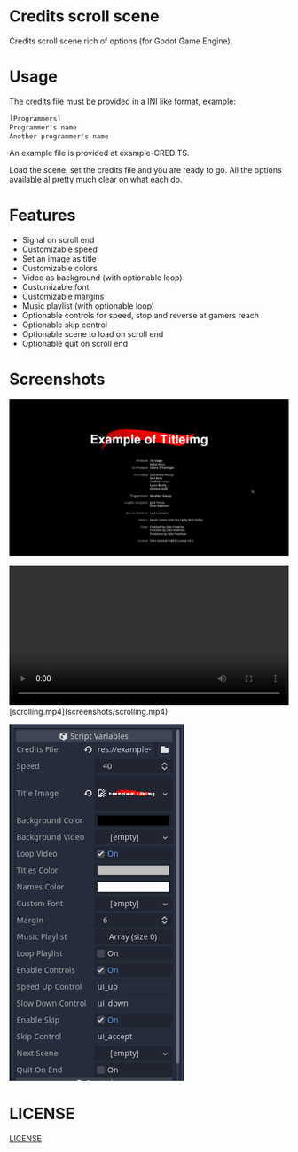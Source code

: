 # Credits scroll scene

Credits scroll scene rich of options (for Godot Game Engine).

# Usage

The credits file must be provided in a INI like format, 
example:

```
[Programmers]
Programmer's name
Another programmer's name
```

An example file is provided at example-CREDITS.

Load the scene, set the credits file and you are ready to go. 
All the options available al pretty much clear on what each do.

# Features

- Signal on scroll end
- Customizable speed
- Set an image as title
- Customizable colors
- Video as background (with optionable loop)
- Customizable font
- Customizable margins
- Music playlist (with optionable loop)
- Optionable controls for speed, stop and reverse at gamers reach
- Optionable skip control
- Optionable scene to load on scroll end
- Optionable quit on scroll end

# Screenshots

![Scrolling text](screenshots/scrolling.png  "Scrolling text")

<video style="width:100%" autoplay loop controls>
	<source src="screenshots/scrolling.mp4" type="video/mp4">
</video>
[scrolling.mp4](screenshots/scrolling.mp4)

![Options](screenshots/options.png  "Options")

# LICENSE

[LICENSE](LICENSE)
